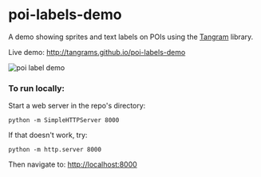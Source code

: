 # poi-labels-demo

A demo showing sprites and text labels on POIs using the [Tangram](http://github.com/tangrams/tangram) library.

Live demo: http://tangrams.github.io/poi-labels-demo

![poi label demo](https://cloud.githubusercontent.com/assets/853051/8712838/2056e0bc-2b16-11e5-9fb3-8cbc1e25287d.png)

### To run locally:

Start a web server in the repo's directory:

    python -m SimpleHTTPServer 8000
    
If that doesn't work, try:

    python -m http.server 8000
    
Then navigate to: [http://localhost:8000](http://localhost:8000)

